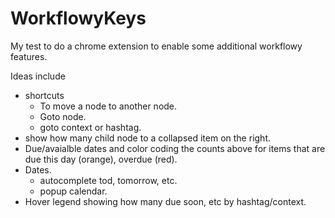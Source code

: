 # WorkflowyKeys

My test to do a chrome extension to enable some additional workflowy features.

Ideas include 
- shortcuts
  - To move a node to another node.
  - Goto node.
  - goto context or hashtag.
- show how many child node to a collapsed item on the right.
- Due/avaialble dates and color coding the counts above for items that are due this day (orange), overdue (red).
- Dates.
  - autocomplete tod, tomorrow, etc.
  - popup calendar.
- Hover legend showing how many due soon, etc by hashtag/context.
